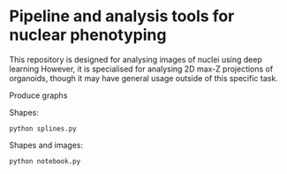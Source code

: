 # Pipeline and analysis tools for nuclear phenotyping

This repository is designed for analysing images of nuclei using deep learning
However, it is specialised for analysing 2D max-Z projections of organoids, though it may have general usage outside of this specific task.

Produce graphs

Shapes:

    python splines.py

Shapes and images:

    python notebook.py
